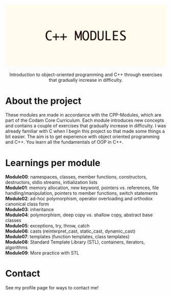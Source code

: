 <div align="center">
  <img src="img/C++_MODULES.png" alt="logo" width="1000" height="auto" />
  <p>Introduction to object-oriented programming and C++ through exercises that gradually increase in difficulty.</p>
</div>

# About the project
These modules are made in accordance with the CPP-Modules, which are part of the Codam Core Curriculum. Each module introduces new concepts and contains a couple of exercises that gradually increase in difficulty. I was already familiar with C when I begin this project so that made some things a bit easier. The aim is to get experience with object oriented programming and C++. You learn all the fundamentals of OOP in C++.<br>

# Learnings per module <br>
**Module00**: namespaces, classes, member functions, constructors, destructors, stdio streams, initialization lists <br>
**Module01**: memory allocation, new keyword, pointers vs. references, file handling/manipulation, pointers to member functions, switch statements <br>
**Module02**: ad-hoc polymorphism, operator overloading and orthodox canonical class form <br>
**Module03**: inheritance <br>
**Module04**: polymorphism, deep copy vs. shallow copy, abstract base classes <br>
**Module05**: exceptions, try, throw, catch <br>
**Module06**: casts (reinterpret_cast, static_cast, dynamic_cast) <br>
**Module07**: templates (function templates, class templates) <br>
**Module08**: Standard Template Library (STL), containers, iterators, algorithms <br>
**Module09**: More practice with STL <br>

# Contact
See my profile page for ways to contact me!
